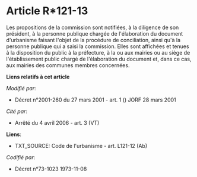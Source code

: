 # Article R*121-13

Les propositions de la commission sont notifiées, à la diligence de son président, à la personne publique chargée de
l'élaboration du document d'urbanisme faisant l'objet de la procédure de conciliation, ainsi qu'à la personne publique qui a
saisi la commission. Elles sont affichées et tenues à la disposition du public à la préfecture, à la ou aux mairies ou au
siège de l'établissement public chargé de l'élaboration du document et, dans ce cas, aux mairies des communes membres
concernées.

**Liens relatifs à cet article**

_Modifié par_:

  - Décret n°2001-260 du 27 mars 2001 - art. 1 () JORF 28 mars 2001

_Cité par_:

  - Arrêté du 4 avril 2006 - art. 3 (VT)

**Liens**:

  - TXT_SOURCE: Code de l'urbanisme - art. L121-12 (Ab)

_Codifié par_:

  - Décret n°73-1023 1973-11-08

